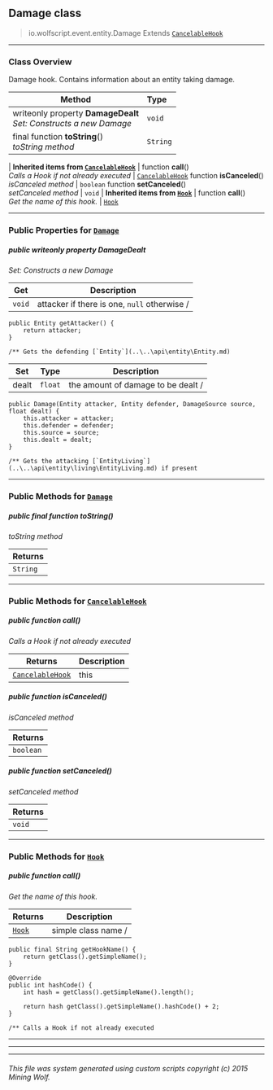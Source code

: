 ## Damage __class__

>io.wolfscript.event.entity.Damage
>Extends [`CancelableHook`](..\..\hook\CancelableHook.md)

---

### Class Overview

Damage hook. Contains information about an entity taking damage.

Method | Type   
--- | :--- 
 writeonly property __DamageDealt__ <br> _Set: Constructs a new Damage_ | `void`
final function __toString__() <br> _toString method_ | `String`
 |
__Inherited items from [`CancelableHook`](..\..\hook\CancelableHook.md)__ |
 function __call__() <br> _Calls a Hook if not already executed_ | [`CancelableHook`](..\..\hook\CancelableHook.md)
 function __isCanceled__() <br> _isCanceled method_ | `boolean`
 function __setCanceled__() <br> _setCanceled method_ | `void`
 |
__Inherited items from [`Hook`](..\..\hook\Hook.md)__ |
 function __call__() <br> _Get the name of this hook._ | [`Hook`](..\..\hook\Hook.md)







---


### Public Properties for [`Damage`](Damage.md)

##### <a id='damagedealt'></a>public  writeonly property __DamageDealt__

_Set: Constructs a new Damage_

Get | Description
--- | --- 
`void` | attacker if there is one, `null` otherwise /
    public Entity getAttacker() {
        return attacker;
    }

    /** Gets the defending [`Entity`](..\..\api\entity\Entity.md)

Set | Type | Description  
--- | --- | --- 
dealt | `float` | the amount of damage to be dealt /
    public Damage(Entity attacker, Entity defender, DamageSource source, float dealt) {
        this.attacker = attacker;
        this.defender = defender;
        this.source = source;
        this.dealt = dealt;
    }

    /** Gets the attacking [`EntityLiving`](..\..\api\entity\living\EntityLiving.md) if present


---

### Public Methods for [`Damage`](Damage.md)

##### <a id='tostring'></a>public final function __toString__()

_toString method_

Returns | 
--- | 
`String` |


---

### Public Methods for [`CancelableHook`](..\..\hook\CancelableHook.md)

##### <a id='call'></a>public  function __call__()

_Calls a Hook if not already executed_

Returns | Description
--- | --- 
[`CancelableHook`](..\..\hook\CancelableHook.md) | this


##### <a id='iscanceled'></a>public  function __isCanceled__()

_isCanceled method_

Returns | 
--- | 
`boolean` |


##### <a id='setcanceled'></a>public  function __setCanceled__()

_setCanceled method_

Returns | 
--- | 
`void` |


---

### Public Methods for [`Hook`](..\..\hook\Hook.md)

##### <a id='call'></a>public  function __call__()

_Get the name of this hook._

Returns | Description
--- | --- 
[`Hook`](..\..\hook\Hook.md) | simple class name /
    public final String getHookName() {
        return getClass().getSimpleName();
    }

    @Override
    public int hashCode() {
        int hash = getClass().getSimpleName().length();

        return hash getClass().getSimpleName().hashCode() + 2;
    }

    /** Calls a Hook if not already executed


---


---


---


###### This file was system generated using custom scripts copyright (c) 2015 Mining Wolf.
	

